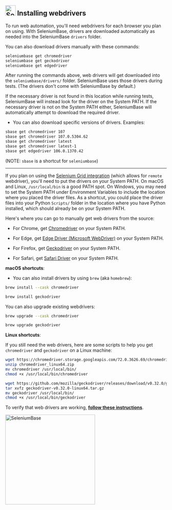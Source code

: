 <!-- SeleniumBase Docs -->

## [<img src="https://seleniumbase.github.io/img/logo6.png" title="SeleniumBase" width="32">](https://github.com/seleniumbase/SeleniumBase/) Installing webdrivers

To run web automation, you'll need webdrivers for each browser you plan on using.  With SeleniumBase, drivers are downloaded automatically as needed into the SeleniumBase ``drivers`` folder.

You can also download drivers manually with these commands:

```bash
seleniumbase get chromedriver
seleniumbase get geckodriver
seleniumbase get edgedriver
```

After running the commands above, web drivers will get downloaded into the ``seleniumbase/drivers/`` folder. SeleniumBase uses those drivers during tests. (The drivers don't come with SeleniumBase by default.)

If the necessary driver is not found in this location while running tests, SeleniumBase will instead look for the driver on the System PATH. If the necessary driver is not on the System PATH either, SeleniumBase will automatically attempt to download the required driver.

* You can also download specific versions of drivers. Examples:

```bash
sbase get chromedriver 107
sbase get chromedriver 107.0.5304.62
sbase get chromedriver latest
sbase get chromedriver latest-1
sbase get edgedriver 106.0.1370.42
```

(NOTE: ``sbase`` is a shortcut for ``seleniumbase``)

--------

If you plan on using the [Selenium Grid integration](https://github.com/seleniumbase/SeleniumBase/blob/master/seleniumbase/utilities/selenium_grid/ReadMe.md) (which allows for ``remote`` webdriver), you'll need to put the drivers on your System PATH. On macOS and Linux, ``/usr/local/bin`` is a good PATH spot. On Windows, you may need to set the System PATH under Environment Variables to include the location where you placed the driver files. As a shortcut, you could place the driver files into your Python ``Scripts/`` folder in the location where you have Python installed, which should already be on your System PATH.

Here's where you can go to manually get web drivers from the source:

* For Chrome, get [Chromedriver](https://sites.google.com/a/chromium.org/chromedriver/downloads) on your System PATH.

* For Edge, get [Edge Driver (Microsoft WebDriver)](https://developer.microsoft.com/en-us/microsoft-edge/tools/webdriver/) on your System PATH.

* For Firefox, get [Geckodriver](https://github.com/mozilla/geckodriver/releases) on your System PATH.

* For Safari, get [Safari Driver](https://github.com/seleniumbase/SeleniumBase/blob/master/help_docs/using_safari_driver.md) on your System PATH.

**macOS shortcuts**:

* You can also install drivers by using ``brew`` (aka ``homebrew``):

```bash
brew install --cask chromedriver

brew install geckodriver
```

You can also upgrade existing webdrivers:

```bash
brew upgrade --cask chromedriver

brew upgrade geckodriver
```

**Linux shortcuts**:

If you still need the web drivers, here are some scripts to help you get ``chromedriver`` and ``geckodriver`` on a Linux machine:

```bash
wget https://chromedriver.storage.googleapis.com/72.0.3626.69/chromedriver_linux64.zip
unzip chromedriver_linux64.zip
mv chromedriver /usr/local/bin/
chmod +x /usr/local/bin/chromedriver
```

```bash
wget https://github.com/mozilla/geckodriver/releases/download/v0.32.0/geckodriver-v0.32.0-linux64.tar.gz
tar xvfz geckodriver-v0.32.0-linux64.tar.gz
mv geckodriver /usr/local/bin/
chmod +x /usr/local/bin/geckodriver
```

To verify that web drivers are working, **[follow these instructions](https://github.com/seleniumbase/SeleniumBase/blob/master/help_docs/verify_webdriver.md)**.

[<img src="https://seleniumbase.github.io/cdn/img/sb_logo_b.png" title="SeleniumBase" width="280">](https://github.com/seleniumbase/SeleniumBase)
